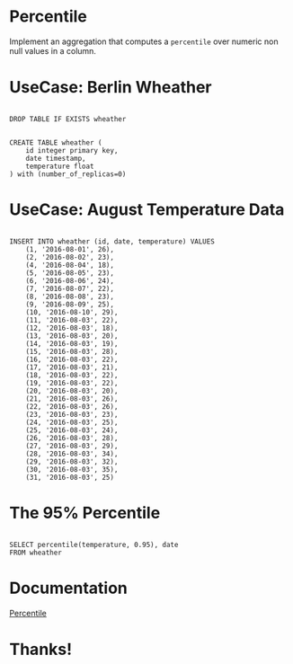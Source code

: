 # Percentile
Implement an aggregation that computes a `percentile` over numeric non null values in a column.




# UseCase: Berlin Wheather
<pre><code data-crate data-trim class="sql">
DROP TABLE IF EXISTS wheather
</code></pre>

<pre><code data-crate data-trim class="sql">
CREATE TABLE wheather (
    id integer primary key,
    date timestamp,
    temperature float
) with (number_of_replicas=0)
</code></pre>

<crate-result></crate-result>




# UseCase: August Temperature Data
<pre><code data-crate data-trim class="sql">
INSERT INTO wheather (id, date, temperature) VALUES
    (1, '2016-08-01', 26),
    (2, '2016-08-02', 23),
    (4, '2016-08-04', 18),
    (5, '2016-08-05', 23),
    (6, '2016-08-06', 24),
    (7, '2016-08-07', 22),
    (8, '2016-08-08', 23),
    (9, '2016-08-09', 25),
    (10, '2016-08-10', 29),
    (11, '2016-08-03', 22),
    (12, '2016-08-03', 18),
    (13, '2016-08-03', 20),
    (14, '2016-08-03', 19),
    (15, '2016-08-03', 28),
    (16, '2016-08-03', 22),
    (17, '2016-08-03', 21),
    (18, '2016-08-03', 22),
    (19, '2016-08-03', 22),
    (20, '2016-08-03', 20),
    (21, '2016-08-03', 26),
    (22, '2016-08-03', 26),
    (23, '2016-08-03', 23),
    (24, '2016-08-03', 25),
    (25, '2016-08-03', 24),
    (26, '2016-08-03', 28),
    (27, '2016-08-03', 29),
    (28, '2016-08-03', 34),
    (29, '2016-08-03', 32),
    (30, '2016-08-03', 35),
    (31, '2016-08-03', 25)
</code></pre>


<crate-result></crate-result>



# The 95% Percentile
<pre><code data-crate data-trim class="sql">
SELECT percentile(temperature, 0.95), date
FROM wheather
</code></pre>
<crate-result></crate-result>




# Documentation
[Percentile](http://crate.readthedocs.org/projects/crate/en/latest/sql/aggregation.html#percentile)



# Thanks!
